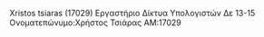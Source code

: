Xristos tsiaras (17029)
Εργαστήριο Δίκτυα Υπολογιστών Δε 13-15
Ονοματεπώνυμο:Χρήστος Τσιάρας
ΑΜ:17029
